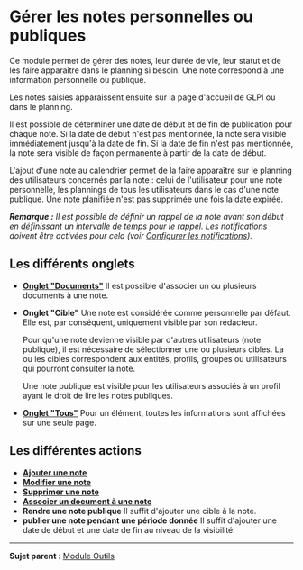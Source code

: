 Gérer les notes personnelles ou publiques
=========================================

Ce module permet de gérer des notes, leur durée de vie, leur statut et de les faire apparaître dans le planning si besoin. Une note correspond à une information personnelle ou publique.

Les notes saisies apparaissent ensuite sur la page d'accueil de GLPI ou dans le planning.

Il est possible de déterminer une date de début et de fin de publication pour chaque note. 
Si la date de début n'est pas mentionnée, la note sera visible immédiatement jusqu'à la date de fin. 
Si la date de fin n'est pas mentionnée, la note sera visible de façon permanente à partir de la date de début.

L'ajout d'une note au calendrier permet de la faire apparaître sur le planning des utilisateurs concernés par la note : celui de l'utilisateur pour une note personnelle, les plannings de tous les utilisateurs dans
le cas d'une note publique. Une note planifiée n'est pas supprimée une fois la date expirée.

***Remarque :** Il est possible de définir un rappel de la note avant son début en définissant un intervalle de temps pour le rappel. Les notifications doivent être activées pour cela (voir [Configurer les notifications](index.php?fr/08_Module_Configuration/04_Notifications/01_Configurer_les_notifications.md "Les notifications se configurent depuis le menu Configuration > Notifications ;")).*


Les différents onglets
----------------------

-   **[Onglet "Documents"](index.php?fr/Les_différents_onglets/Onglet_Documents.md)**
    Il est possible d'associer un ou plusieurs documents à une note.


-   **Onglet "Cible"**
    Une note est considérée comme personnelle par défaut. Elle est, par conséquent, uniquement visible par son rédacteur.

    Pour qu'une note devienne visible par d'autres utilisateurs (note publique), il est nécessaire de sélectionner une ou plusieurs cibles. La ou les cibles correspondent aux entités, profils, groupes ou utilisateurs qui pourront consulter la note.

    Une note publique est visible pour les utilisateurs associés à un profil ayant le droit de lire les notes publiques.

-   **[Onglet "Tous"](index.php?fr/Les_différents_onglets/Onglet_Tous.md)**
     Pour un élément, toutes les informations sont affichées sur une seule page.


Les différentes actions
-----------------------
-   **[Ajouter une note](index.php?fr/Les_différentes_actions/Créer_un_nouvel_objet.md)**
-   **[Modifier une note](index.php?fr/Les_différentes_actions/Modifier_un_objet.md)**
-   **[Supprimer une note](index.php?fr/Les_différentes_actions/Supprimer_un_objet.md)**
-   **[Associer un document à une note](index.php?fr/Les_différentes_actions/Lier_un_document_à_un_objet.md)**
-   **Rendre une note publique**
    Il suffit d'ajouter une cible à la note.
-   **publier une note pendant une période donnée**
    Il suffit d'ajouter une date de début et une date de fin au niveau de la visibilité.

-----------
**Sujet parent :** [Module Outils](index.php?fr/06_Module_Outils/01_Module_Outils.md "Le module Outils permet aux utilisateurs de gérer les notes, la base de connaissance, les réservations ainsi que de générer des rapports")